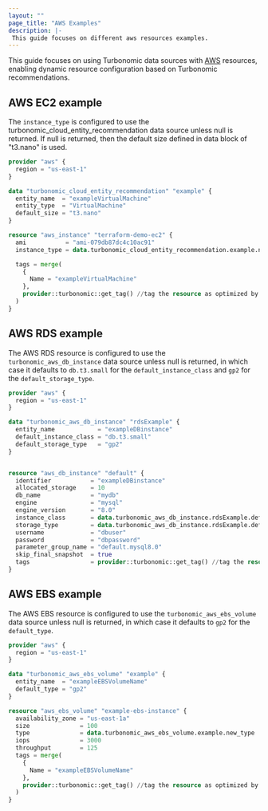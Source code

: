 ```yaml
---
layout: ""
page_title: "AWS Examples"
description: |-
 This guide focuses on different aws resources examples.
---
```


This guide focuses on using Turbonomic data sources with [AWS](https://registry.terraform.io/providers/hashicorp/aws/latest/docs) resources, enabling dynamic resource configuration based on Turbonomic recommendations.

## AWS EC2 example

The `instance_type` is configured to use the turbonomic_cloud_entity_recommendation data source unless
null is returned.  If null is returned, then the default size defined in data block of "t3.nano" is used.

```terraform
provider "aws" {
  region = "us-east-1"
}

data "turbonomic_cloud_entity_recommendation" "example" {
  entity_name  = "exampleVirtualMachine"
  entity_type  = "VirtualMachine"
  default_size = "t3.nano"
}

resource "aws_instance" "terraform-demo-ec2" {
  ami           = "ami-079db87dc4c10ac91"
  instance_type = data.turbonomic_cloud_entity_recommendation.example.new_instance_type

  tags = merge(
    {
      Name = "exampleVirtualMachine"
    },
    provider::turbonomic::get_tag() //tag the resource as optimized by Turbonomic provider
  )
}
```
## AWS RDS example

The AWS RDS resource is configured to use the `turbonomic_aws_db_instance` data source unless null is returned, in which case it defaults to `db.t3.small` for the
`default_instance_class` and `gp2` for the `default_storage_type`.

```terraform
provider "aws" {
  region = "us-east-1"
}

data "turbonomic_aws_db_instance" "rdsExample" {
  entity_name            = "exampleDBinstance"
  default_instance_class = "db.t3.small"
  default_storage_type   = "gp2"
}


resource "aws_db_instance" "default" {
  identifier           = "exampleDBinstance"
  allocated_storage    = 10
  db_name              = "mydb"
  engine               = "mysql"
  engine_version       = "8.0"
  instance_class       = data.turbonomic_aws_db_instance.rdsExample.default_instance_class
  storage_type         = data.turbonomic_aws_db_instance.rdsExample.default_storage_type
  username             = "dbuser"
  password             = "dbpassword"
  parameter_group_name = "default.mysql8.0"
  skip_final_snapshot  = true
  tags                 = provider::turbonomic::get_tag() //tag the resource as optimized by Turbonomic provider
}
```
## AWS EBS example

The AWS EBS resource is configured to use the `turbonomic_aws_ebs_volume` data source unless null is returned, in which case it defaults to `gp2` for the `default_type`.

```terraform
provider "aws" {
  region = "us-east-1"
}

data "turbonomic_aws_ebs_volume" "example" {
  entity_name  = "exampleEBSVolumeName"
  default_type = "gp2"
}

resource "aws_ebs_volume" "example-ebs-instance" {
  availability_zone = "us-east-1a"
  size              = 100
  type              = data.turbonomic_aws_ebs_volume.example.new_type
  iops              = 3000
  throughput        = 125
  tags = merge(
    {
      Name = "exampleEBSVolumeName"
    },
    provider::turbonomic::get_tag() //tag the resource as optimized by Turbonomic provider
  )
}
```
